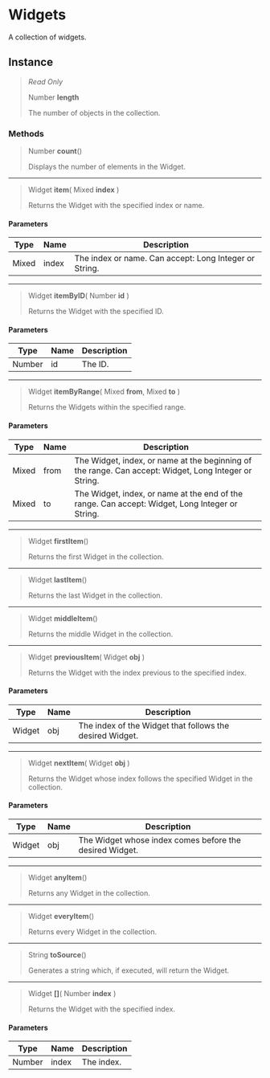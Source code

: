 # Widgets
A collection of widgets.

## Instance
> *Read Only* 
> 
> Number **length** 
>
> The number of objects in the collection.

### Methods
> Number **count**()
> 
> Displays the number of elements in the Widget.
*** 
> Widget **item**( Mixed **index** )
> 
> Returns the Widget with the specified index or name.
#### Parameters
| Type | Name | Description |
|---|---|---|
| Mixed | index | The index or name. Can accept: Long Integer or String. |

*** 
> Widget **itemByID**( Number **id** )
> 
> Returns the Widget with the specified ID.
#### Parameters
| Type | Name | Description |
|---|---|---|
| Number | id | The ID. |

*** 
> Widget **itemByRange**( Mixed **from**, Mixed **to** )
> 
> Returns the Widgets within the specified range.
#### Parameters
| Type | Name | Description |
|---|---|---|
| Mixed | from | The Widget, index, or name at the beginning of the range. Can accept: Widget, Long Integer or String. |
| Mixed | to | The Widget, index, or name at the end of the range. Can accept: Widget, Long Integer or String. |

*** 
> Widget **firstItem**()
> 
> Returns the first Widget in the collection.
*** 
> Widget **lastItem**()
> 
> Returns the last Widget in the collection.
*** 
> Widget **middleItem**()
> 
> Returns the middle Widget in the collection.
*** 
> Widget **previousItem**( Widget **obj** )
> 
> Returns the Widget with the index previous to the specified index.
#### Parameters
| Type | Name | Description |
|---|---|---|
| Widget | obj | The index of the Widget that follows the desired Widget. |

*** 
> Widget **nextItem**( Widget **obj** )
> 
> Returns the Widget whose index follows the specified Widget in the collection.
#### Parameters
| Type | Name | Description |
|---|---|---|
| Widget | obj | The Widget whose index comes before the desired Widget. |

*** 
> Widget **anyItem**()
> 
> Returns any Widget in the collection.
*** 
> Widget **everyItem**()
> 
> Returns every Widget in the collection.
*** 
> String **toSource**()
> 
> Generates a string which, if executed, will return the Widget.
*** 
> Widget **[]**( Number **index** )
> 
> Returns the Widget with the specified index.
#### Parameters
| Type | Name | Description |
|---|---|---|
| Number | index | The index. |


